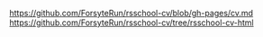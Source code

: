 https://github.com/ForsyteRun/rsschool-cv/blob/gh-pages/cv.md
https://github.com/ForsyteRun/rsschool-cv/tree/rsschool-cv-html